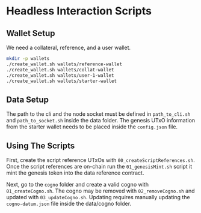 # Headless Interaction Scripts

## Wallet Setup

We need a collateral, reference, and a user wallet.

```bash
mkdir -p wallets
./create_wallet.sh wallets/reference-wallet
./create_wallet.sh wallets/collat-wallet
./create_wallet.sh wallets/user-1-wallet
./create_wallet.sh wallets/starter-wallet
```

## Data Setup

The path to the cli and the node socket must be defined in `path_to_cli.sh` and `path_to_socket.sh` inside the data folder. The genesis UTxO information from the starter wallet needs to be placed inside the `config.json` file.

## Using The Scripts

First, create the script reference UTxOs with `00_createScriptReferences.sh`. Once the script references are on-chain run the `01_genesisMint.sh` script it mint the genesis token into the data reference contract.

Next, go to the `cogno` folder and create a valid cogno with `01_createCogno.sh`. The cogno may be removed with `02_removeCogno.sh` and updated with `03_updateCogno.sh`. Updating requires manually updating the `cogno-datum.json` file inside the data/cogno folder.